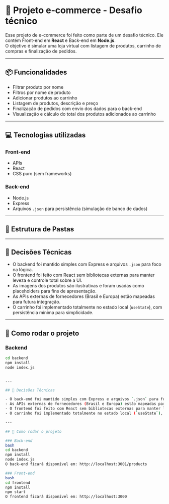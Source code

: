 # 🛒 Projeto e-commerce - Desafio técnico

Esse projeto de e-commerce foi feito como parte de um desafio técnico. Ele contém Front-end em **React** e Back-end em **Node.js**.  
O objetivo é simular uma loja virtual com listagem de produtos, carrinho de compras e finalização de pedidos.

---

## 📦 Funcionalidades

- Filtrar produto por nome  
- Filtros por nome de produto  
- Adicionar produtos ao carrinho  
- Listagem de produtos, descrição e preço  
- Finalização de pedidos com envio dos dados para o back-end  
- Visualização e cálculo do total dos produtos adicionados ao carrinho  

---

## 💻 Tecnologias utilizadas

### Front-end
- APIs  
- React  
- CSS puro (sem frameworks)

### Back-end
- Node.js  
- Express  
- Arquivos `.json` para persistência (simulação de banco de dados)

---

## 📁 Estrutura de Pastas

---

## 🧠 Decisões Técnicas

- O backend foi mantido simples com Express e arquivos `.json` para foco na lógica.
- O frontend foi feito com React sem bibliotecas externas para manter leveza e controle total sobre a UI.
- As imagens dos produtos são ilustrativas e foram usadas como placeholders para fins de apresentação.
- As APIs externas de fornecedores (Brasil e Europa) estão mapeadas para futura integração.
- O carrinho foi implementado totalmente no estado local (`useState`), com persistência mínima para simplicidade.

---

## 🚀 Como rodar o projeto

### Backend

```bash
cd backend
npm install
node index.js


---

## 🧠 Decisões Técnicas

- O back-end foi mantido simples com Express e arquivos `.json` para foco na lógica.  
- As APIs externas de fornecedores (Brasil e Europa) estão mapeadas para futura integração.  
- O frontend foi feito com React sem bibliotecas externas para manter leveza e controle total sobre a UI.  
- O carrinho foi implementado totalmente no estado local (`useState`), com persistência mínima para simplicidade.

---

## 🚀 Como rodar o projeto

### Back-end
bash
cd backend
npm install
node index.js
O back-end ficará disponível em: http://localhost:3001/products

### Front-end
bash
cd frontend
npm install
npm start
O frontend ficará disponível em: http://localhost:3000
